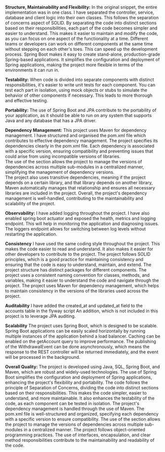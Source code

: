 **Structure, Maintainability and Flexibility:**
In the original snippet, the entire implementation was in one class. I have separated the controller, service, database and client logic into their own classes.
This follows the separation of concerns aspect of SOLID.  By separating the code into distinct sections based on their responsibilities, each part of the code becomes simpler and easier to understand.
This makes it easier to maintain and modify the code, as you can focus on one aspect of the functionality at a time.
Different teams or developers can work on different components at the same time without stepping on each other's toes. This can speed up the development process.
Spring Boot makes it easy to create stand-alone, production-grade Spring-based applications. It simplifies the configuration and deployment of Spring applications, making the project more flexible in terms of the environments it can run in.

**Testability:** 
When code is divided into separate components with distinct responsibilities, it's easier to write unit tests for each component. You can test each part in isolation, using mock objects or stubs to simulate the behavior of other components if necessary. 
This leads to more thorough and effective testing.

**Portability:**
The use of Spring Boot and JPA contribute to the portability of your application, as it should be able to run on any system that supports Java and any database that has a JPA driver.

**Dependency Management:**
This project uses Maven for dependency management. I have structured and organised the pom.xml file which contributes to effective dependency management.  The project specifies its dependencies clearly in the pom.xml file.
Each dependency is associated with a specific version, ensuring compatibility and preventing issues that could arise from using incompatible versions of libraries.  
The use of the <dependencyManagement> section allows the project to manage the versions of dependencies across multiple sub-modules in a centralized manner, simplifying the management of dependency versions.  
The project also uses transitive dependencies, meaning if the project depends on a certain library, and that library depends on another library, Maven automatically manages that relationship and ensures all necessary libraries are included in the project. 
Overall, the project's dependency management is well-handled, contributing to the maintainability and scalability of the project.

**Observability:**
I have added logging throughout the project. I have also enabled spring boot actuator and exposed the health, metrics and logging endpoint.
This will help in monitoring the application and diagnosing issues. The loggers endpoint allows for switching between log levels without restarting the application.

**Consistency**
I have used the same coding style throughout the project. This makes the code easier to read and understand. It also makes it easier for other developers to contribute to the project.
The project follows SOLID principles, which is a good practice for maintaining consistency and ensuring that the code is easy to understand, maintain, and extend.
The project structure has distinct packages for different components.
The project uses a consistent naming convention for classes, methods, and variables, making it easier to understand the code and navigate through the project.
The project uses Maven for dependency management, which helps to maintain consistency in the versions of the libraries used across the project.

**Auditability**
I have added the created_at and updated_at field to the accounts table in the flyway script
An addition, which is not included in this project is to leverage JPA auditing.

**Scalability**
The project uses Spring Boot, which is designed to be scalable. Spring Boot applications can be easily scaled horizontally by running multiple instances of the application behind a load balancer.
Caching can be enabled on the getAccount query to improve performance.
The publishing of the WithdrawalEvent can be done asynchronously, which means the response to the REST controller will be returned immediately, and the event will be processed in the background.

**Overall Quality:**
The project is developed using Java, SQL, Spring Boot, and Maven, which are robust and widely-used technologies. The use of Spring Boot simplifies the configuration and deployment of Spring applications, enhancing the project's flexibility and portability. 
The code follows the principle of Separation of Concerns, dividing the code into distinct sections based on their responsibilities. This makes the code simpler, easier to understand, and more maintainable. 
It also enhances the testability of the code, as each component can be tested in isolation.  The project's dependency management is handled through the use of Maven. The pom.xml file is well-structured and organized, specifying each dependency with a specific version to ensure compatibility.
The use of the <dependencyManagement> section allows the project to manage the versions of dependencies across multiple sub-modules in a centralized manner. 
The project follows object-oriented programming practices. The use of interfaces, encapsulation, and clear method responsibilities contribute to the maintainability and readability of the code. 
